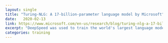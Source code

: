 ```yaml
---
layout: single
title: "Turing-NLG: A 17-billion-parameter language model by Microsoft"
date:   2020-02-13
link: https://www.microsoft.com/en-us/research/blog/turing-nlg-a-17-billion-parameter-language-model-by-microsoft/
excerpt: "DeepSpeed was used to train the world's largest language model."
categories: training
---
```

